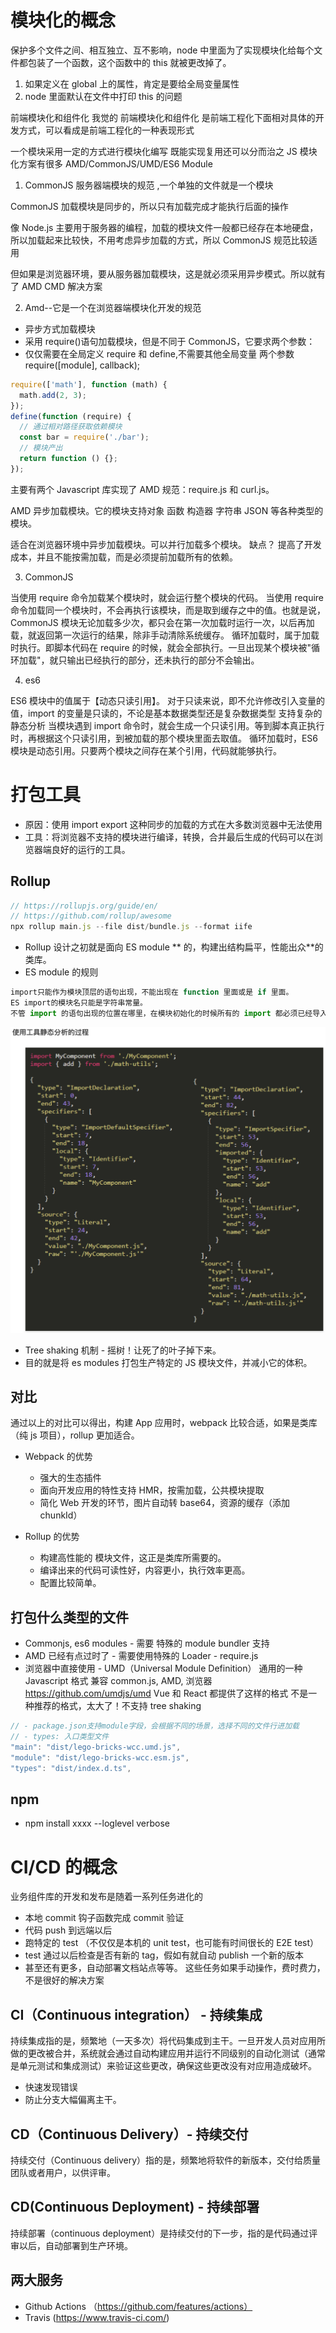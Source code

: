 #

# 模块化的概念

保护多个文件之间、相互独立、互不影响，node 中里面为了实现模块化给每个文件都包装了一个函数，这个函数中的 this 就被更改掉了。

1. 如果定义在 global 上的属性，肯定是要给全局变量属性
2. node 里面默认在文件中打印 this 的问题

前端模块化和组件化
我觉的 前端模块化和组件化 是前端工程化下面相对具体的开发方式，可以看成是前端工程化的一种表现形式

一个模块采用一定的方式进行模块化编写 既能实现复用还可以分而治之
JS 模块化方案有很多
AMD/CommonJS/UMD/ES6 Module

1. CommonJS 服务器端模块的规范 ,一个单独的文件就是一个模块

CommonJS 加载模块是同步的，所以只有加载完成才能执行后面的操作

像 Node.js 主要用于服务器的编程，加载的模块文件一般都已经存在本地硬盘，所以加载起来比较快，不用考虑异步加载的方式，所以 CommonJS 规范比较适用

但如果是浏览器环境，要从服务器加载模块，这是就必须采用异步模式。所以就有了 AMD CMD 解决方案

2. Amd--它是一个在浏览器端模块化开发的规范

- 异步方式加载模块
- 采用 require()语句加载模块，但是不同于 CommonJS，它要求两个参数：
- 仅仅需要在全局定义 require 和 define,不需要其他全局变量
  两个参数 require([module], callback);

```js
require(['math'], function (math) {
  math.add(2, 3);
});
define(function (require) {
  // 通过相对路径获取依赖模块
  const bar = require('./bar');
  // 模块产出
  return function () {};
});
```

主要有两个 Javascript 库实现了 AMD 规范：require.js 和 curl.js。

AMD 异步加载模块。它的模块支持对象 函数 构造器 字符串 JSON 等各种类型的模块。

适合在浏览器环境中异步加载模块。可以并行加载多个模块。
缺点？ 提高了开发成本，并且不能按需加载，而是必须提前加载所有的依赖。

3. CommonJS

当使用 require 命令加载某个模块时，就会运行整个模块的代码。
当使用 require 命令加载同一个模块时，不会再执行该模块，而是取到缓存之中的值。也就是说，CommonJS 模块无论加载多少次，都只会在第一次加载时运行一次，以后再加载，就返回第一次运行的结果，除非手动清除系统缓存。
循环加载时，属于加载时执行。即脚本代码在 require 的时候，就会全部执行。一旦出现某个模块被"循环加载"，就只输出已经执行的部分，还未执行的部分不会输出。

4. es6

ES6 模块中的值属于【动态只读引用】。
对于只读来说，即不允许修改引入变量的值，import 的变量是只读的，不论是基本数据类型还是复杂数据类型
支持复杂的静态分析
当模块遇到 import 命令时，就会生成一个只读引用。等到脚本真正执行时，再根据这个只读引用，到被加载的那个模块里面去取值。
循环加载时，ES6 模块是动态引用。只要两个模块之间存在某个引用，代码就能够执行。

<!-- https://www.jianshu.com/p/bf8017a01ab8 egg -->

# 打包工具

- 原因：使用 import export 这种同步的加载的方式在大多数浏览器中无法使用
- 工具：将浏览器不支持的模块进行编译，转换，合并最后生成的代码可以在浏览器端良好的运行的工具。

## Rollup

```js
// https://rollupjs.org/guide/en/
// https://github.com/rollup/awesome
npx rollup main.js --file dist/bundle.js --format iife
```

- Rollup 设计之初就是面向 ES module ** 的，构建出结构扁平，性能出众**的类库。
- ES module 的规则

```js
import只能作为模块顶层的语句出现，不能出现在 function 里面或是 if 里面。
ES import的模块名只能是字符串常量。
不管 import 的语句出现的位置在哪里，在模块初始化的时候所有的 import 都必须已经导入完成。
```

![](./img/ast.png)

- Tree shaking 机制 - 摇树！让死了的叶子掉下来。
- 目的就是将 es modules 打包生产特定的 JS 模块文件，并减小它的体积。

## 对比

通过以上的对比可以得出，构建 App 应用时，webpack 比较合适，如果是类库（纯 js 项目），rollup 更加适合。

- Webpack 的优势

  - 强大的生态插件
  - 面向开发应用的特性支持 HMR，按需加载，公共模块提取
  - 简化 Web 开发的环节，图片自动转 base64，资源的缓存（添加 chunkId）

- Rollup 的优势

  - 构建高性能的 模块文件，这正是类库所需要的。
  - 编译出来的代码可读性好，内容更小，执行效率更高。
  - 配置比较简单。

## 打包什么类型的文件

- Commonjs, es6 modules - 需要 特殊的 module bundler 支持
- AMD 已经有点过时了 - 需要使用特殊的 Loader - require.js
- 浏览器中直接使用 - UMD（Universal Module Definition）
  通用的一种 Javascript 格式
  兼容 common.js, AMD, 浏览器
  https://github.com/umdjs/umd
  Vue 和 React 都提供了这样的格式
  不是一种推荐的格式，太大了！不支持 tree shaking

```js
// - package.json支持module字段，会根据不同的场景，选择不同的文件行进加载
// - types: 入口类型文件
"main": "dist/lego-bricks-wcc.umd.js",
"module": "dist/lego-bricks-wcc.esm.js",
"types": "dist/index.d.ts",
```

## npm

- npm install xxxx --loglevel verbose

# CI/CD 的概念

业务组件库的开发和发布是随着一系列任务进化的

- 本地 commit 钩子函数完成 commit 验证
- 代码 push 到远端以后
- 跑特定的 test （不仅仅是本机的 unit test，也可能有时间很长的 E2E test）
- test 通过以后检查是否有新的 tag，假如有就自动 publish 一个新的版本
- 甚至还有更多，自动部署文档站点等等。
  这些任务如果手动操作，费时费力，不是很好的解决方案

## CI（Continuous integration） - 持续集成

持续集成指的是，频繁地（一天多次）将代码集成到主干。一旦开发人员对应用所做的更改被合并，系统就会通过自动构建应用并运行不同级别的自动化测试（通常是单元测试和集成测试）来验证这些更改，确保这些更改没有对应用造成破坏。

- 快速发现错误
- 防止分支大幅偏离主干。

## CD（Continuous Delivery）- 持续交付

持续交付（Continuous delivery）指的是，频繁地将软件的新版本，交付给质量团队或者用户，以供评审。

## CD(Continuous Deployment) - 持续部署

持续部署（continuous deployment）是持续交付的下一步，指的是代码通过评审以后，自动部署到生产环境。

## 两大服务

- Github Actions （https://github.com/features/actions）
- Travis (https://www.travis-ci.com/)
